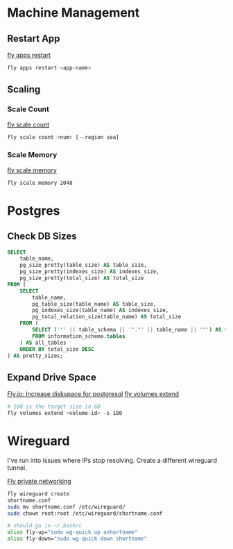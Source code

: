 # Machine Management

## Restart App
[fly apps restart](https://fly.io/docs/flyctl/apps-restart/)

```bash
fly apps restart <app-name>
```

## Scaling

### Scale Count
[fly scale count](https://fly.io/docs/flyctl/scale-count/)

```bash
fly scale count <num> [--region sea]
```

### Scale Memory
[fly scale memory](https://fly.io/docs/flyctl/scale-memory/)

```bash
fly scale memory 2048
```

# Postgres

## Check DB Sizes
```sql
SELECT
    table_name,
    pg_size_pretty(table_size) AS table_size,
    pg_size_pretty(indexes_size) AS indexes_size,
    pg_size_pretty(total_size) AS total_size
FROM (
    SELECT
        table_name,
        pg_table_size(table_name) AS table_size,
        pg_indexes_size(table_name) AS indexes_size,
        pg_total_relation_size(table_name) AS total_size
    FROM (
        SELECT ('"' || table_schema || '"."' || table_name || '"') AS table_name
        FROM information_schema.tables
    ) AS all_tables
    ORDER BY total_size DESC
) AS pretty_sizes;
```

## Expand Drive Space
[Fly.io: Increase diskspace for postgresql](https://community.fly.io/t/increase-diskspace-for-postgresql/8964)
[fly volumes extend](https://fly.io/docs/flyctl/volumes-extend/)

```bash
# 180 is the target size in GB
fly volumes extend <volume-id> -s 180
```

# Wireguard
I've run into issues where IPs stop resolving. Create a different wireguard tunnel.

[Fly private networking](https://fly.io/docs/networking/private-networking/)

```bash
fly wireguard create
shortname.conf
sudo mv shortname.conf /etc/wireguard/
sudo chown root:root /etc/wireguard/shortname.conf

# should go in ~/.bashrc
alias fly-up="sudo wg-quick up ashortname"
alias fly-down="sudo wg-quick down shortname"
```